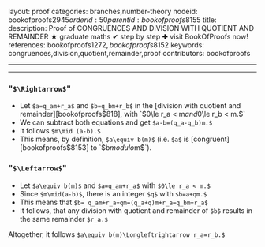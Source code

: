 layout: proof
categories: branches,number-theory
nodeid: bookofproofs$2945
orderid: 50
parentid: bookofproofs$8155
title: 
description:  Proof of CONGRUENCES AND DIVISION WITH QUOTIENT AND REMAINDER &#9733; graduate maths &#10004; step by step &#10010; visit BookOfProofs now!
references: bookofproofs$1272,bookofproofs$8152
keywords: congruences,division,quotient,remainder,proof
contributors: bookofproofs

---


---

### "`$\Rightarrow$`"

* Let `$a=q_am+r_a$` and `$b=q_bm+r_b$` in the [division with quotient and remainder][bookofproofs$818], with `$0\le r_a < m$` and `$0\le r_b < m.$`  
* We can subtract both equations and get `$a-b=(q_a-q_b)m.$`
* It follows `$m\mid (a-b).$` 
* This means, by definition, `$a\equiv b(m)$` (i.e. `$a$` is [congruent][bookofproofs$8153] to `$b$` modulo `$m$`).

### "`$\Leftarrow$`"

* Let `$a\equiv b(m)$` and `$a=q_am+r_a$` with `$0\le r_a < m.$` 
* Since `$m\mid(a-b)$`, there is an integer `$q$` with `$b=a+qm.$` 
* This means that `$b= q_am+r_a+qm=(q_a+q)m+r_a=q_bm+r_a$`
* It follows, that any division with quotient and remainder of `$b$` results in the same remainder `$r_a.$`

Altogether, it follows `$a\equiv b(m)\Longleftrightarrow r_a=r_b.$`

